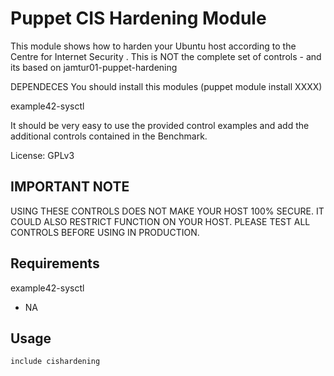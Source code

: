 Puppet CIS Hardening Module
===========================

This module shows how to harden your Ubuntu host according to the Centre for Internet Security 
.  This is NOT the complete set of controls - and its based on jamtur01-puppet-hardening 


DEPENDECES
You should install this modules (puppet module install XXXX)

example42-sysctl



It should be very easy to use the provided control examples and add the additional controls contained in the Benchmark.

License: GPLv3

IMPORTANT NOTE
--------------

USING THESE CONTROLS DOES NOT MAKE YOUR HOST 100% SECURE.  IT COULD ALSO RESTRICT FUNCTION ON YOUR HOST. PLEASE TEST ALL CONTROLS BEFORE USING IN PRODUCTION.

Requirements
------------

example42-sysctl
* NA

Usage
-----

    include cishardening

